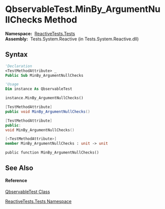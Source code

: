 # QbservableTest.MinBy\_ArgumentNullChecks Method

**Namespace:**  [ReactiveTests.Tests](ReactiveTests.Tests\ReactiveTests.Tests.md)  
**Assembly:**  Tests.System.Reactive (in Tests.System.Reactive.dll)

## Syntax

```vb
'Declaration
<TestMethodAttribute> _
Public Sub MinBy_ArgumentNullChecks
```

```vb
'Usage
Dim instance As QbservableTest

instance.MinBy_ArgumentNullChecks()
```

```csharp
[TestMethodAttribute]
public void MinBy_ArgumentNullChecks()
```

```c++
[TestMethodAttribute]
public:
void MinBy_ArgumentNullChecks()
```

```fsharp
[<TestMethodAttribute>]
member MinBy_ArgumentNullChecks : unit -> unit 
```

```jscript
public function MinBy_ArgumentNullChecks()
```

## See Also

#### Reference

[QbservableTest Class](QbservableTest\QbservableTest.md)

[ReactiveTests.Tests Namespace](ReactiveTests.Tests\ReactiveTests.Tests.md)





